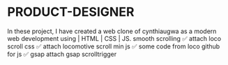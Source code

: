 # PRODUCT-DESIGNER
In these project, I have created a web clone of cynthiaugwa as a modern web development using  | HTML | CSS | JS.
smooth scrolling ✅ attach loco scroll css ✅ attach locomotive scroll min js ✅ some code from loco github for js ✅
gsap attach gsap scrolltrigger
